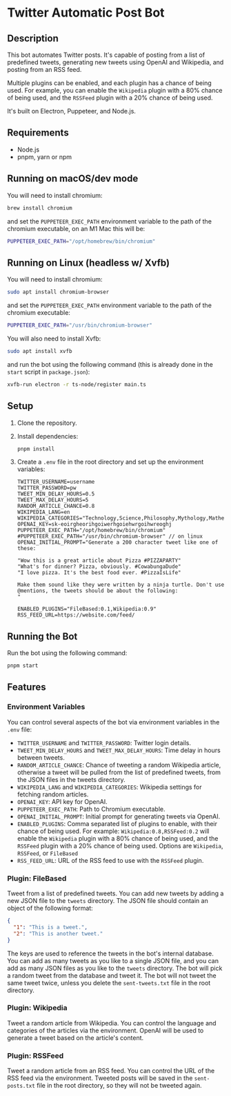 # Twitter Automatic Post Bot

## Description

This bot automates Twitter posts. It's capable of posting from a list of predefined tweets, generating new tweets
using OpenAI and Wikipedia, and posting from an RSS feed. 

Multiple plugins can be enabled, and each plugin has a chance of being used. For example, you can enable the `Wikipedia`
plugin with a 80% chance of being used, and the `RSSFeed` plugin with a 20% chance of being used. 

It's built on Electron, Puppeteer, and Node.js.

## Requirements

- Node.js
- pnpm, yarn or npm

## Running on macOS/dev mode

You will need to install chromium:

```bash
brew install chromium
```

and set the `PUPPETEER_EXEC_PATH` environment variable to the path of the chromium executable, on an M1 Mac this will
be:

```bash
PUPPETEER_EXEC_PATH="/opt/homebrew/bin/chromium"
```

## Running on Linux (headless w/ Xvfb)

You will need to install chromium:

```bash
sudo apt install chromium-browser
``` 

and set the `PUPPETEER_EXEC_PATH` environment variable to the path of the chromium executable:

```bash
PUPPETEER_EXEC_PATH="/usr/bin/chromium-browser"
``` 

You will also need to install Xvfb:

```bash
sudo apt install xvfb
``` 

and run the bot using the following command (this is already done in the `start` script in `package.json`):

```bash
xvfb-run electron -r ts-node/register main.ts
```

## Setup

1. Clone the repository.
2. Install dependencies:

   ```bash
   pnpm install
   ```

3. Create a `.env` file in the root directory and set up the environment variables:

   ```env
   TWITTER_USERNAME=username
   TWITTER_PASSWORD=pw
   TWEET_MIN_DELAY_HOURS=0.5
   TWEET_MAX_DELAY_HOURS=5
   RANDOM_ARTICLE_CHANCE=0.8
   WIKIPEDIA_LANG=en
   WIKIPEDIA_CATEGORIES="Technology,Science,Philosophy,Mythology,Mathematics,Music,Computing,Engineering,Communication,Education,Weather,Energy,Materials,Chemistry,Physics,Biology,Earth,Space,Universe"
   OPENAI_KEY=sk-eoirgheorihgoiwerhgoiehwrgoihwreoghj
   PUPPETEER_EXEC_PATH="/opt/homebrew/bin/chromium"
   #PUPPETEER_EXEC_PATH="/usr/bin/chromium-browser" // on linux
   OPENAI_INITIAL_PROMPT="Generate a 200 character tweet like one of these:
   
   "Wow this is a great article about Pizza #PIZZAPARTY"
   "What's for dinner? Pizza, obviously. #CowabungaDude"
   "I love pizza. It's the best food ever. #PizzaIsLife"
   
   Make them sound like they were written by a ninja turtle. Don't use @mentions, the tweets should be about the following:
   "
   
   ENABLED_PLUGINS="FileBased:0.1,Wikipedia:0.9"
   RSS_FEED_URL=https://website.com/feed/

   ```

## Running the Bot

Run the bot using the following command:

```bash
pnpm start
```

## Features

### Environment Variables

You can control several aspects of the bot via environment variables in the `.env` file:

- `TWITTER_USERNAME` and `TWITTER_PASSWORD`: Twitter login details.
- `TWEET_MIN_DELAY_HOURS` and `TWEET_MAX_DELAY_HOURS`: Time delay in hours between tweets.
- `RANDOM_ARTICLE_CHANCE`: Chance of tweeting a random Wikipedia article, otherwise a tweet will be pulled from the list
  of predefined tweets, from the JSON files in the tweets directory.
- `WIKIPEDIA_LANG` and `WIKIPEDIA_CATEGORIES`: Wikipedia settings for fetching random articles.
- `OPENAI_KEY`: API key for OpenAI.
- `PUPPETEER_EXEC_PATH`: Path to Chromium executable.
- `OPENAI_INITIAL_PROMPT`: Initial prompt for generating tweets via OpenAI.
- `ENABLED_PLUGINS`: Comma separated list of plugins to enable, with their chance of being used. For example:
  `Wikipedia:0.8,RSSFeed:0.2` will enable the `Wikipedia` plugin with a 80% chance of being used,
  and the `RSSFeed` plugin with a 20% chance of being used. Options are `Wikipedia`, `RSSFeed`, or `FileBased`
- `RSS_FEED_URL`: URL of the RSS feed to use with the `RSSFeed` plugin.


### Plugin: FileBased

Tweet from a list of predefined tweets. You can add new tweets by adding a new JSON file to the
`tweets` directory. The JSON file should contain an object of the following format:

```json
{
  "1": "This is a tweet.",
  "2": "This is another tweet."
}
```

The keys are used to reference the tweets in the bot's internal database. You can add as many tweets as you like to a
single JSON file, and you can add as many JSON files as you like to the `tweets` directory. The bot will pick a random
tweet from the database and tweet it. The bot will not tweet the same tweet twice, unless you delete
the `sent-tweets.txt` file in the root directory.

### Plugin: Wikipedia

Tweet a random article from Wikipedia. You can control the language and categories of the articles via the environment.
OpenAI will be used to generate a tweet based on the article's content.

### Plugin: RSSFeed

Tweet a random article from an RSS feed. You can control the URL of the RSS feed via the environment.
Tweeted posts will be saved in the `sent-posts.txt` file in the root directory, so they will not be tweeted again.

